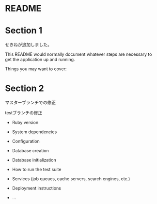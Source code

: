 # README

# Section 1

せきねが追加しました。

This README would normally document whatever steps are necessary to get the
application up and running.

Things you may want to cover:

# Section 2

マスターブランチでの修正

testブランチの修正

* Ruby version

* System dependencies

* Configuration

* Database creation

* Database initialization

* How to run the test suite

* Services (job queues, cache servers, search engines, etc.)

* Deployment instructions

* ...
